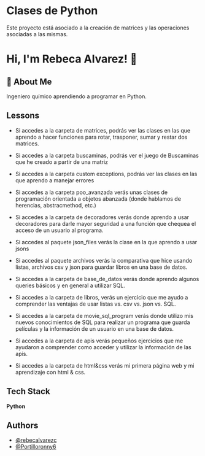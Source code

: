 # Clases de Python

Este proyecto está asociado a la creación de matrices y las operaciones asociadas a las mismas.

# Hi, I'm Rebeca Alvarez! 👋

## 🚀 About Me

Ingeniero químico aprendiendo a programar en Python. 

## Lessons

- Si accedes a la carpeta de matrices, podrás ver las clases en las que aprendo a hacer funciones para rotar, trasponer, sumar y restar dos matrices.

- Si accedes a la carpeta buscaminas, podrás ver el juego de Buscaminas que he creado a partir de una matriz

- Si accedes a la carpeta custom exceptions, podrás ver las clases en las que aprendo a manejar errores

- Si accedes a la carpeta poo_avanzada verás unas clases de programación orientada a objetos abanzada (donde hablamos de herencias, abstracmethod, etc.)

- Si accedes a la carpeta de decoradores verás donde aprendo a usar decoradores para darle mayor seguridad a una función que chequea el acceso de un usuario al programa.

- Si accedes al paquete json_files verás la clase en la que aprendo a usar jsons

- Si accedes al paquete archivos verás la comparativa que hice usando listas, archivos csv y json para guardar libros en una base de datos.

- Si accedes a la carpeta de base_de_datos verás donde aprendo algunos queries básicos y en general a utilizar SQL.

- Si accedes a la carpeta de libros, verás un ejercicio que me ayudo a comprender las ventajas de usar listas vs. csv vs. json vs. SQL.

- Si accedes a la carpeta de movie_sql_program verás donde utilizo mis nuevos conocimientos de SQL para realizar un programa que guarda películas y la información de un usuario en una base de datos.

- Si accedes a la carpeta de apis verás pequeños ejercicios que me ayudaron a comprender como acceder y utilizar la información de las apis.

- Si accedes a la carpeta de html&css verás mi primera página web y mi aprendizaje con html & css.

## Tech Stack

**Python**

## Authors

- [@rebecalvarezc](https://www.github.com/rebecalvarezc)
- [@Portilloronny6](https://github.com/Portilloronny6)
  

